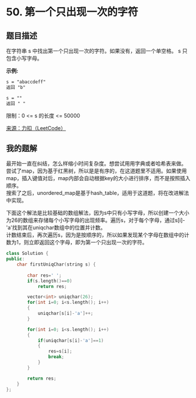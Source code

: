 # 50. 第一个只出现一次的字符
## 题目描述
在字符串 s 中找出第一个只出现一次的字符。如果没有，返回一个单空格。 s 只包含小写字母。

**示例:**
```htm
s = "abaccdeff"  
返回 "b"

s = ""  
返回 " "
```

限制：0 <= s 的长度 <= 50000

[来源：力扣（LeetCode）](https://leetcode-cn.com/problems/di-yi-ge-zhi-chu-xian-yi-ci-de-zi-fu-lcof)

## 我的题解
最开始一直在纠结，怎么样缩小时间复杂度。想尝试用用字典或者哈希表来做。  
尝试了map，因为基于红黑树，所以是是有序的，在这道题里不适用。如果使用map，插入键值对后，map内部会自动根据key的大小进行排序，而不是按照插入顺序。  
搜索了之后，unordered_map是基于hash_table，适用于这道题，将在改进解法中实现。  

下面这个解法是比较基础的数组解法，因为s中只有小写字母，所以创建一个大小为26的数组来存储每个小写字母的出现频率。遍历s，对于每个字母，通过s[i]-'a'找到其在uniqchar数组中的位置并计数。  
计数结束后，再次遍历s，因为是按顺序的，所以如果发现某个字母在数组中的计数为1，则立即返回这个字母，即为第一个只出现一次的字符。
```C++
class Solution {
public:
    char firstUniqChar(string s) {   
        
        char res=' ';
        if(s.length()==0)
            return res;

        vector<int> uniqchar(26);
        for(int i=0; i<s.length(); i++)
        {
            uniqchar[s[i]-'a']++;
        }

        for(int i=0; i<s.length(); i++)
        {
            if(uniqchar[s[i]-'a']==1)
            {
                res=s[i];
                break;
            }
        }

        return res;
    }
};
```
